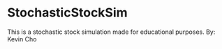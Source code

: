 # StochasticStockSim

This is a stochastic stock simulation made for educational purposes.
By: Kevin Cho
